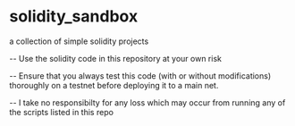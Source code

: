 # solidity_sandbox
a collection of simple solidity projects

-- Use the solidity code in this repository at your own risk

-- Ensure that you always test this code (with or without modifications) thoroughly on a testnet before deploying it to a main net.

-- I take no responsibilty for any loss which may occur from running any of the scripts listed in this repo
